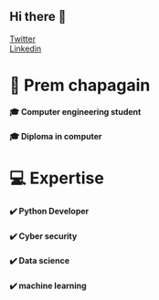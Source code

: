 ## Hi there 👋
<a href="https://twitter.com/PremChapagains" class="button big">Twitter</a>   
<a href="https://www.linkedin.com/in/premchapagain/" class="button big">Linkedin</a>


# 🧍 Prem chapagain
####         🎓 Computer engineering student
#### 🎓 Diploma in computer

#  💻 Expertise
#### ✔️ Python Developer
#### ✔️ Cyber security 
#### ✔️ Data science
#### ✔️ machine learning
